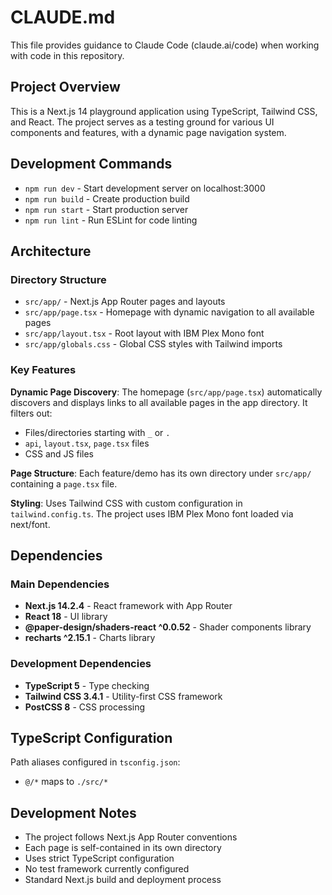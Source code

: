 # CLAUDE.md

This file provides guidance to Claude Code (claude.ai/code) when working with code in this repository.

## Project Overview

This is a Next.js 14 playground application using TypeScript, Tailwind CSS, and React. The project serves as a testing ground for various UI components and features, with a dynamic page navigation system.

## Development Commands

- `npm run dev` - Start development server on localhost:3000
- `npm run build` - Create production build
- `npm run start` - Start production server
- `npm run lint` - Run ESLint for code linting

## Architecture

### Directory Structure
- `src/app/` - Next.js App Router pages and layouts
- `src/app/page.tsx` - Homepage with dynamic navigation to all available pages
- `src/app/layout.tsx` - Root layout with IBM Plex Mono font
- `src/app/globals.css` - Global CSS styles with Tailwind imports

### Key Features

**Dynamic Page Discovery**: The homepage (`src/app/page.tsx`) automatically discovers and displays links to all available pages in the app directory. It filters out:
- Files/directories starting with `_` or `.`
- `api`, `layout.tsx`, `page.tsx` files
- CSS and JS files

**Page Structure**: Each feature/demo has its own directory under `src/app/` containing a `page.tsx` file.

**Styling**: Uses Tailwind CSS with custom configuration in `tailwind.config.ts`. The project uses IBM Plex Mono font loaded via next/font.

## Dependencies

### Main Dependencies
- **Next.js 14.2.4** - React framework with App Router
- **React 18** - UI library
- **@paper-design/shaders-react ^0.0.52** - Shader components library
- **recharts ^2.15.1** - Charts library

### Development Dependencies
- **TypeScript 5** - Type checking
- **Tailwind CSS 3.4.1** - Utility-first CSS framework
- **PostCSS 8** - CSS processing

## TypeScript Configuration

Path aliases configured in `tsconfig.json`:
- `@/*` maps to `./src/*`

## Development Notes

- The project follows Next.js App Router conventions
- Each page is self-contained in its own directory
- Uses strict TypeScript configuration
- No test framework currently configured
- Standard Next.js build and deployment process